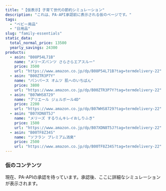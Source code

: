 ```yaml
---
title: "【仮表示】子育て世代の節約シミュレーション"
description: "これは、PA-API承認前に表示される仮のページです。"
tags: 
  - "ベビー用品"
  - "日用品"
slug: "family-essentials"
static_data:
  total_normal_price: 13500
  yearly_savings: 24300
products:
  - asin: "B08P54L71B"
    name: "メリーズパンツ さらさらエアスルー"
    price: 3500
    url: "https://www.amazon.co.jp/dp/B08P54L71B?tag=termdelivery-22"
  - asin: "B00ZTR3P7Y"
    name: "パンパース オムツ 肌へのいちばん"
    price: 3800
    url: "https://www.amazon.co.jp/dp/B00ZTR3P7Y?tag=termdelivery-22"
  - asin: "B07WHS8729"
    name: "アリエール ジェルボール4D"
    price: 2200
    url: "https://www.amazon.co.jp/dp/B07WHS8729?tag=termdelivery-22"
  - asin: "B07XDN8T5J"
    name: "メリーズ するりんキレイおしりふき"
    price: 1500
    url: "https://www.amazon.co.jp/dp/B07XDN8T5J?tag=termdelivery-22"
  - asin: "B00TF8Z34S"
    name: "ソフラン プレミアム消臭"
    price: 2500
    url: "https://www.amazon.co.jp/dp/B00TF8Z34S?tag=termdelivery-22"
---
```

### 仮のコンテンツ
現在、PA-APIの承認を待っています。承認後、ここに詳細なシミュレーションが表示されます。